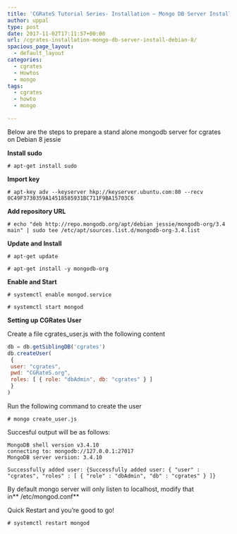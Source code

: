 ```yaml
---
title: 'CGRateS Tutorial Series- Installation – Mongo DB Server Install – Debian 8 – Part 1'
author: uppal
type: post
date: 2017-11-02T17:11:57+00:00
url: /cgrates-installation-mongo-db-server-install-debian-8/
spacious_page_layout:
  - default_layout
categories:
  - cgrates
  - Howtos
  - mongo
tags:
  - cgrates
  - howto
  - mongo

---
```

Below are the steps to prepare a stand alone mongodb server for cgrates on Debian 8 jessie

**Install sudo**

```console
# apt-get install sudo
```

**Import key**

```console
# apt-key adv --keyserver hkp://keyserver.ubuntu.com:80 --recv 0C49F3730359A14518585931BC711F9BA15703C6 
```

**Add repository URL**

```console
# echo "deb http://repo.mongodb.org/apt/debian jessie/mongodb-org/3.4 main" | sudo tee /etc/apt/sources.list.d/mongodb-org-3.4.list
```

**Update and Install**
```console
# apt-get update 

# apt-get install -y mongodb-org
```

**Enable and Start**

```console
# systemctl enable mongod.service 

# systemctl start mongod
```

**Setting up CGRates User**


Create a file cgrates_user.js with the following content

```js
db = db.getSiblingDB('cgrates')
db.createUser(
 {
 user: "cgrates",
 pwd: "CGRateS.org",
 roles: [ { role: "dbAdmin", db: "cgrates" } ]
 }
)
```
Run the following command to create the user
```console
# mongo create_user.js
```
Succesful output will be as follows:

```console
MongoDB shell version v3.4.10
connecting to: mongodb://127.0.0.1:27017
MongoDB server version: 3.4.10

Successfully added user: {Successfully added user: { "user" : "cgrates", "roles" : [ { "role" : "dbAdmin", "db" : "cgrates" } ]}
```

By default mongo server will only listen to localhost, modify that in** /etc/mongod.conf**

Quick Restart and you&#8217;re good to go!
```console
# systemctl restart mongod
```
